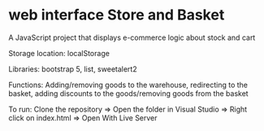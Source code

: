 # web interface Store and Basket
A JavaScript project that displays e-commerce logic about stock and cart

Storage location: localStorage

Libraries: bootstrap 5, list, sweetalert2

Functions: Adding/removing goods to the warehouse, redirecting to the basket, adding discounts to the goods/removing goods from the basket

To run: Clone the repository => Open the folder in Visual Studio => Right click on index.html => Open With Live Server
